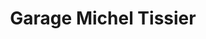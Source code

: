 ---
title: "Garage Michel Tissier"
url: /juvigny-val-dandaine/garage-michel-tissier/
shop: réparation de voitures
---